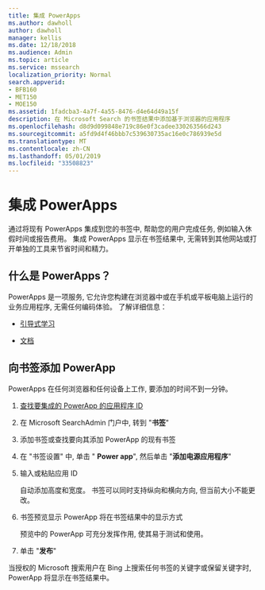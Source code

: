 ```yaml
---
title: 集成 PowerApps
ms.author: dawholl
author: dawholl
manager: kellis
ms.date: 12/18/2018
ms.audience: Admin
ms.topic: article
ms.service: mssearch
localization_priority: Normal
search.appverid:
- BFB160
- MET150
- MOE150
ms.assetid: 1fadcba3-4a7f-4a55-8476-d4e64d49a15f
description: 在 Microsoft Search 的书签结果中添加基于浏览器的应用程序
ms.openlocfilehash: d8d9d099848e719c86e0f3cadee330263566d243
ms.sourcegitcommit: a5fd9d4f46bbb7c539630735ac16e0c786939e5d
ms.translationtype: MT
ms.contentlocale: zh-CN
ms.lasthandoff: 05/01/2019
ms.locfileid: "33508823"
---
```

# <a name="integrate-powerapps"></a>集成 PowerApps

通过将现有 PowerApps 集成到您的书签中, 帮助您的用户完成任务, 例如输入休假时间或报告费用。 集成 PowerApps 显示在书签结果中, 无需转到其他网站或打开单独的工具来节省时间和精力。
  
## <a name="what-are-powerapps"></a>什么是 PowerApps？

PowerApps 是一项服务, 它允许您构建在浏览器中或在手机或平板电脑上运行的业务应用程序, 无需任何编码体验。 了解详细信息：
  
- [引导式学习](https://docs.microsoft.com/en-us/learn/browse/?products=powerapps)
    
- [文档](https://docs.microsoft.com/en-us/powerapps/)
    
## <a name="add-a-powerapp-to-a-bookmark"></a>向书签添加 PowerApp

PowerApps 在任何浏览器和任何设备上工作, 要添加的时间不到一分钟。
  
1. [查找要集成的 PowerApp 的应用程序 ID](https://docs.microsoft.com/en-us/powerapps/maker/canvas-apps/get-sessionid#get-an-app-id) 
    
2. 在 Microsoft SearchAdmin 门户中, 转到 "**书签**"
    
3. 添加书签或查找要向其添加 PowerApp 的现有书签
    
4. 在 "书签设置" 中, 单击 " **Power app**", 然后单击 "**添加电源应用程序**"
    
5. 输入或粘贴应用 ID
    
    自动添加高度和宽度。 书签可以同时支持纵向和横向方向, 但当前大小不能更改。
    
6. 书签预览显示 PowerApp 将在书签结果中的显示方式
    
    预览中的 PowerApp 可充分发挥作用, 使其易于测试和使用。
    
7. 单击 "**发布**"
    
当授权的 Microsoft 搜索用户在 Bing 上搜索任何书签的关键字或保留关键字时, PowerApp 将显示在书签结果中。

  

